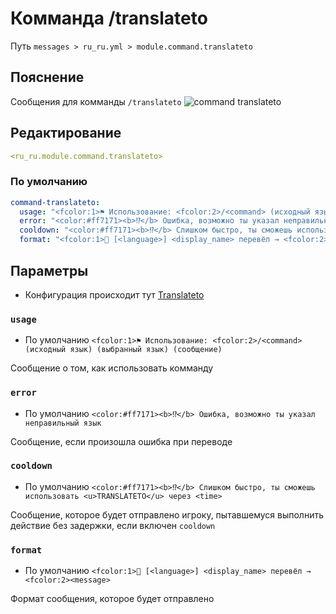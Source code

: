# Комманда /translateto
Путь `messages > ru_ru.yml > module.command.translateto`

## Пояснение
Сообщения для комманды `/translateto`
![command translateto](/commandtranslateto.png)

## Редактирование
```yaml
<ru_ru.module.command.translateto>
```

### По умолчанию
```yaml
command-translateto:
  usage: "<fcolor:1>⚑ Использование: <fcolor:2>/<command> (исходный язык) (выбранный язык) (сообщение)"
  error: "<color:#ff7171><b>⁉</b> Ошибка, возможно ты указал неправильный язык"
  cooldown: "<color:#ff7171><b>⁉</b> Слишком быстро, ты сможешь использовать <u>TRANSLATETO</u> через <time>"
  format: "<fcolor:1>📖 [<language>] <display_name> перевёл → <fcolor:2><message>"
```

## Параметры

- Конфигурация происходит тут [Translateto](/ru/config/module/command/command-translateto/)

### `usage`
- По умолчанию `<fcolor:1>⚑ Использование: <fcolor:2>/<command> (исходный язык) (выбранный язык) (сообщение)`

Сообщение о том, как использовать комманду

### `error`
- По умолчанию `<color:#ff7171><b>⁉</b> Ошибка, возможно ты указал неправильный язык`

Сообщение, если произошла ошибка при переводе

### `cooldown`
- По умолчанию `<color:#ff7171><b>⁉</b> Слишком быстро, ты сможешь использовать <u>TRANSLATETO</u> через <time>`

Сообщение, которое будет отправлено игроку, пытавшемуся выполнить действие без задержки, если включен `cooldown`

### `format`
- По умолчанию `<fcolor:1>📖 [<language>] <display_name> перевёл → <fcolor:2><message>`

Формат сообщения, которое будет отправлено

